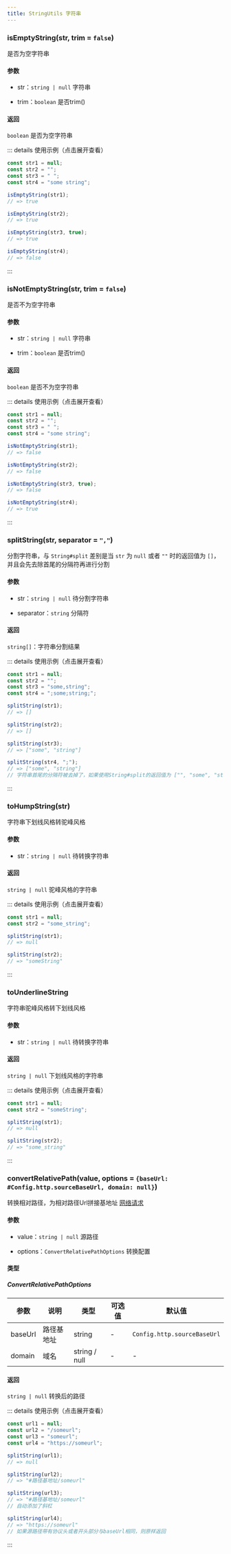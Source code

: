 ```yaml
---
title: StringUtils 字符串
---
```


### isEmptyString(str, trim = `false`)

是否为空字符串

#### 参数

- str：`string | null` 字符串

- trim：`boolean` 是否trim()

#### 返回

`boolean` 是否为空字符串

::: details 使用示例（点击展开查看）
```javascript
const str1 = null;
const str2 = "";
const str3 = " ";
const str4 = "some string";

isEmptyString(str1);
// => true

isEmptyString(str2);
// => true

isEmptyString(str3, true);
// => true

isEmptyString(str4);
// => false
```
:::

### isNotEmptyString(str, trim = `false`)

是否不为空字符串

#### 参数

- str：`string | null` 字符串

- trim：`boolean` 是否trim()

#### 返回

`boolean` 是否不为空字符串

::: details 使用示例（点击展开查看）
```javascript
const str1 = null;
const str2 = "";
const str3 = " ";
const str4 = "some string";

isNotEmptyString(str1);
// => false

isNotEmptyString(str2);
// => false

isNotEmptyString(str3, true);
// => false

isNotEmptyString(str4);
// => true
```
:::

### splitString(str, separator = `","`)

分割字符串，与 `String#split` 差别是当 `str` 为 `null` 或者 `""` 时的返回值为 `[]`，并且会先去除首尾的分隔符再进行分割

#### 参数

- str：`string | null` 待分割字符串

- separator：`string` 分隔符

#### 返回

`string[]`：字符串分割结果

::: details 使用示例（点击展开查看）
```javascript
const str1 = null;
const str2 = "";
const str3 = "some,string";
const str4 = ";some;string;";

splitString(str1);
// => []

splitString(str2);
// => []

splitString(str3);
// => ["some", "string"]

splitString(str4, ";");
// => ["some", "string"]
// 字符串首尾的分隔符被去掉了，如果使用String#split的返回值为 ["", "some", "string", ""]
```
:::

### toHumpString(str)

字符串下划线风格转驼峰风格

#### 参数

- str：`string | null` 待转换字符串

#### 返回

`string | null` 驼峰风格的字符串

::: details 使用示例（点击展开查看）
```javascript
const str1 = null;
const str2 = "some_string";

splitString(str1);
// => null

splitString(str2);
// => "someString"
```
:::

### toUnderlineString

字符串驼峰风格转下划线风格

#### 参数

- str：`string | null` 待转换字符串

#### 返回

`string | null` 下划线风格的字符串

::: details 使用示例（点击展开查看）
```javascript
const str1 = null;
const str2 = "someString";

splitString(str1);
// => null

splitString(str2);
// => "some_string"
```
:::

### convertRelativePath(value, options = `{baseUrl: #Config.http.sourceBaseUrl, domain: null}`)

转换相对路径，为相对路径Url拼接基地址 [网络请求](../guide/network.md)

#### 参数

- value：`string | null` 源路径

- options：`ConvertRelativePathOptions` 转换配置

#### 类型

##### ConvertRelativePathOptions

|参数|说明|类型|可选值|默认值|
|---|---|---|---|---|
|baseUrl|路径基地址|string|-|`Config.http.sourceBaseUrl`|
|domain|域名|string / null|-|-|

#### 返回

`string | null` 转换后的路径

::: details 使用示例（点击展开查看）
```javascript
const url1 = null;
const url2 = "/someurl";
const url3 = "someurl";
const url4 = "https://someurl";

splitString(url1);
// => null

splitString(url2);
// => "#路径基地址/someurl"

splitString(url3);
// => "#路径基地址/someurl"
// 自动添加了斜杠

splitString(url4);
// => "https://someurl"
// 如果源路径带有协议头或者开头部分与baseUrl相同，则原样返回
```
:::